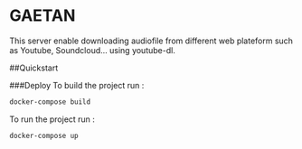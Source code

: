 # GAETAN

This server enable downloading audiofile from different web plateform such as Youtube, Soundcloud...
using youtube-dl.

##Quickstart

###Deploy
To build the project run :
```bash
docker-compose build
```

To run the project run :
```bash
docker-compose up
```
